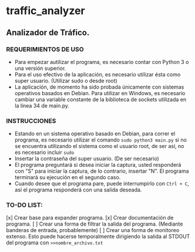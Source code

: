 # traffic_analyzer
## Analizador de Tráfico.

### REQUERIMIENTOS DE USO
- Para empezar autilizar el programa, es necesario contar con Python 3 o una versión superior.
- Para el uso efectivo de la aplicación, es necesario utilizar ésta como super usuario. (Utilizar sudo o desde root)
- La aplicación, de momento ha sido probada únicamente con sistemas operativos basados en Debian. Para utilizar en Windows, es necesario cambiar una variable constante de la biblioteca de sockets utilizada en la línea 34 de main.py.

### INSTRUCCIONES
- Estando en un sistema operativo basado en Debian, para correr el programa, es necesario utilizar el comando `sudo python3 main.py` si no se encuentra utilizando el sistema como el usuario root, de ser así, no es necesario incluir `sudo`
- Insertar la contraseña del super usuario. (De ser necesario)
- El programa preguntará si desea iniciar la captura, usted responderá con "S" para iniciar la captura, de lo contrario, insertar "N". El programa terminará su ejecución en el segundo caso.
- Cuando desee que el programa pare, puede interrumpirlo con `Ctrl + C`, así el programa responderá con una salida deseada.

### TO-DO LIST:
[x] Crear base para expander programa.
[x] Crear documentación de programa.
[ ] Crear una forma de filtrar la salida del programa. (Mediante banderas de entrada, probablemente)
[ ] Crear una forma de monitoreo extenso. Esto puede hacerse temporalmente dirigiendo la salida al STDOUT del programa con `>>nombre_archivo.txt`
